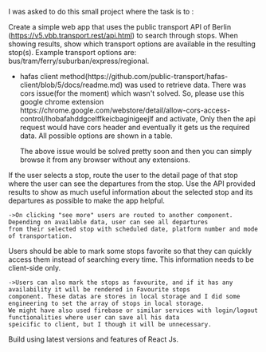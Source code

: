 I was asked to do this small project where the task is to :

Create a simple web app that uses the public transport API of Berlin
(https://v5.vbb.transport.rest/api.html) to search through stops. When showing results, show
which transport options are available in the resulting stop(s). Example transport options are:
bus/tram/ferry/suburban/express/regional.

  <ul><li>hafas client method(https://github.com/public-transport/hafas-client/blob/5/docs/readme.md) was used to retrieve data.
    There was cors issue(for the moment) which wasn't solved. So, please use this google chrome extension
    https://chrome.google.com/webstore/detail/allow-cors-access-control/lhobafahddgcelffkeicbaginigeejlf and activate, Only
    then the api request would have cors header and eventually it gets us the required data. All possible options are shown in a table.

   The above issue would be solved pretty soon and then you can simply browse it from any browser without any extensions. </li></ul>

If the user selects a stop, route the user to the detail page of that stop where the user can see
the departures from the stop. Use the API provided results to show as much useful information
about the selected stop and its departures as possible to make the app helpful.

    ->On clicking "see more" users are routed to another component. Depending on available data, user can see all departures
    from their selected stop with scheduled date, platform number and mode of transportation.

Users should be able to mark some stops favorite so that they can quickly access them instead
of searching every time. This information needs to be client-side only.

    ->Users can also mark the stops as favourite, and if it has any availability it will be rendered in Favourite stops
    component. These datas are stores in local storage and I did some engineering to set the array of stops in local storage.
    We might have also used firebase or similar services with login/logout functionalities where user can save all his data
    speicific to client, but I though it will be unnecessary.


Build using latest versions and features of React Js.
